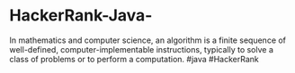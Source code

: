 # HackerRank-Java-
In mathematics and computer science, an algorithm is a finite sequence of well-defined, computer-implementable instructions, typically to solve a class of problems or to perform a computation. #java #HackerRank
